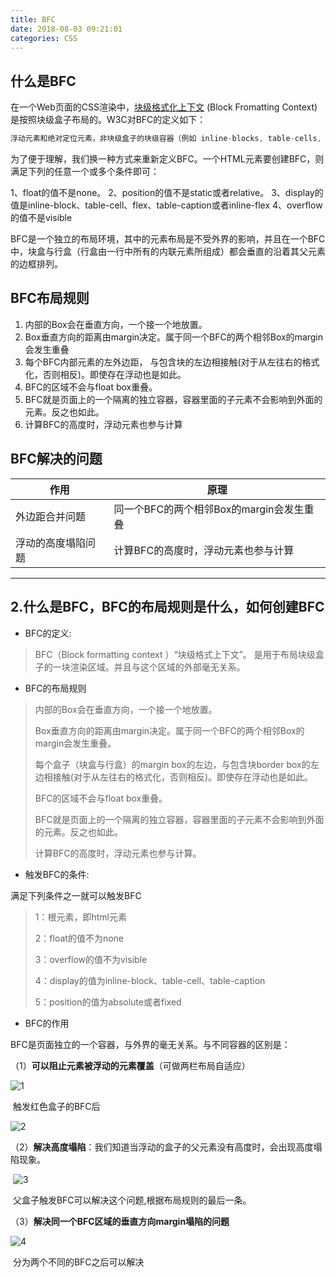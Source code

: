 ```yaml
---
title: BFC
date: 2018-08-03 09:21:01
categories: CSS
---
```


## 什么是BFC

在一个Web页面的CSS渲染中，[块级格式化上下文](http://www.w3.org/TR/CSS21/visuren.html#block-formatting) (Block Fromatting Context)是按照块级盒子布局的。W3C对BFC的定义如下：

```js
浮动元素和绝对定位元素，非块级盒子的块级容器（例如 inline-blocks, table-cells, 和 table-captions），以及overflow值不为“visiable”的块级盒子，都会为他们的内容创建新的BFC（块级格式上下文）。
```

为了便于理解，我们换一种方式来重新定义BFC。一个HTML元素要创建BFC，则满足下列的任意一个或多个条件即可：

1、float的值不是none。
2、position的值不是static或者relative。
3、display的值是inline-block、table-cell、flex、table-caption或者inline-flex
4、overflow的值不是visible

BFC是一个独立的布局环境，其中的元素布局是不受外界的影响，并且在一个BFC中，块盒与行盒（行盒由一行中所有的内联元素所组成）都会垂直的沿着其父元素的边框排列。

## BFC布局规则

1. 内部的Box会在垂直方向，一个接一个地放置。
2. Box垂直方向的距离由margin决定。属于同一个BFC的两个相邻Box的margin会发生重叠
3. 每个BFC内部元素的左外边距， 与包含块的左边相接触(对于从左往右的格式化，否则相反)。即使存在浮动也是如此。
4. BFC的区域不会与float box重叠。
5. BFC就是页面上的一个隔离的独立容器，容器里面的子元素不会影响到外面的元素。反之也如此。
6. 计算BFC的高度时，浮动元素也参与计算

 ## BFC解决的问题

| 作用               | 原理                                     |
| ------------------ | ---------------------------------------- |
| 外边距合并问题     | 同一个BFC的两个相邻Box的margin会发生重叠 |
| 浮动的高度塌陷问题 | 计算BFC的高度时，浮动元素也参与计算      |

****

## 2.什么是BFC，BFC的布局规则是什么，如何创建BFC

* BFC的定义:

>  BFC（Block formatting context ）“块级格式上下文”。 是用于布局块级盒子的一块渲染区域。并且与这个区域的外部毫无关系。

* BFC的布局规则

> 内部的Box会在垂直方向，一个接一个地放置。
>
> Box垂直方向的距离由margin决定。属于同一个BFC的两个相邻Box的margin会发生重叠。
>
> 每个盒子（块盒与行盒）的margin box的左边，与包含块border box的左边相接触(对于从左往右的格式化，否则相反)。即使存在浮动也是如此。
>
> BFC的区域不会与float box重叠。
>
> BFC就是页面上的一个隔离的独立容器，容器里面的子元素不会影响到外面的元素。反之也如此。
>
> 计算BFC的高度时，浮动元素也参与计算。

* 触发BFC的条件:

满足下列条件之一就可以触发BFC

> 1：根元素，即html元素
>
> 2：float的值不为none
>
> 3：overflow的值不为visible
>
> 4：display的值为inline-block、table-cell、table-caption
>
> 5：position的值为absolute或者fixed

* BFC的作用

BFC是页面独立的一个容器，与外界的毫无关系。与不同容器的区别是：

（1）**可以阻止元素被浮动的元素覆盖**（可做两栏布局自适应）

![1](https://img-blog.csdnimg.cn/20190428161126130.png)

​       触发红色盒子的BFC后

![2](https://img-blog.csdnimg.cn/20190428161306268.png)

（2）**解决高度塌陷**：我们知道当浮动的盒子的父元素没有高度时，会出现高度塌陷现象。

​                                   ![3](https://img-blog.csdnimg.cn/20190428162141491.png)

​           父盒子触发BFC可以解决这个问题,根据布局规则的最后一条。

（3）**解决同一个BFC区域的垂直方向margin塌陷的问题** 

![4](https://img-blog.csdnimg.cn/20190428165048481.png?x-oss-process=image/watermark,type_ZmFuZ3poZW5naGVpdGk,shadow_10,text_aHR0cHM6Ly9ibG9nLmNzZG4ubmV0L3FxXzQxMjU3MTI5,size_16,color_FFFFFF,t_70)

​           分为两个不同的BFC之后可以解决 



 

 

 

 